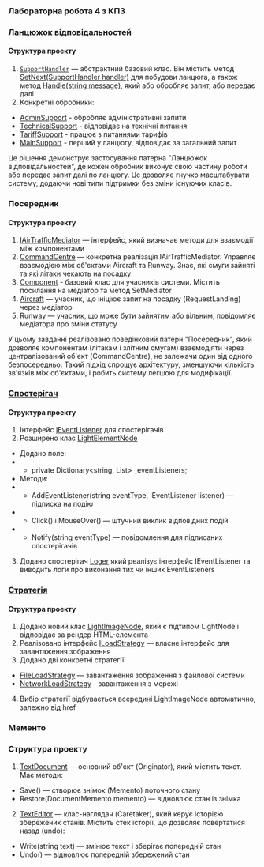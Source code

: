 ### Лабораторна робота 4 з КПЗ
### Ланцюжок відповідальностей
#### Структура проекту
1) [`SupportHandler`](https://github.com/ipsolver/KPZ/blob/lab-4/pr4/pr4_1/pr4_1/Task1/SupportHandler.cs) — абстрактний базовий клас. Він містить метод [SetNext(SupportHandler handler)](https://github.com/ipsolver/KPZ/blob/lab-4/pr4/pr4_1/pr4_1/Task1/SupportHandler.cs#L13) для побудови ланцюга, а також метод [Handle(string message)](https://github.com/ipsolver/KPZ/blob/lab-4/pr4/pr4_1/pr4_1/Task1/SupportHandler.cs#L19), який або обробляє запит, або передає далі
2) Конкретні обробники:
- [AdminSupport](https://github.com/ipsolver/KPZ/blob/lab-4/pr4/pr4_1/pr4_1/Task1/AdminSupport.cs) - обробляє адміністративні запити
- [TechnicalSupport](https://github.com/ipsolver/KPZ/blob/lab-4/pr4/pr4_1/pr4_1/Task1/TechnicalSupport.cs) - відповідає на технічні питання
- [TariffSupport](https://github.com/ipsolver/KPZ/blob/lab-4/pr4/pr4_1/pr4_1/Task1/TariffSupport.cs) - працює з питаннями тарифів
- [MainSupport](https://github.com/ipsolver/KPZ/blob/lab-4/pr4/pr4_1/pr4_1/Task1/MainSupport.cs) - перший у ланцюгу, відповідає за загальний запит

Це рішення демонструє застосування патерна "Ланцюжок відповідальностей", де кожен обробник виконує свою частину роботи або передає запит далі по ланцюгу. Це дозволяє гнучко масштабувати систему, додаючи нові типи підтримки без зміни існуючих класів.

### Посередник
#### Структура проекту
1) [IAirTrafficMediator](https://github.com/ipsolver/KPZ/blob/lab-4/pr4/Mediator/Mediator/IAirTrafficMediator.cs) — інтерфейс, який визначає методи для взаємодії між компонентами
2) [CommandCentre](https://github.com/ipsolver/KPZ/blob/lab-4/pr4/Mediator/Mediator/CommandCentre.cs) — конкретна реалізація IAirTrafficMediator. Управляє взаємодією між об'єктами Aircraft та Runway. Знає, які смуги зайняті та які літаки чекають на посадку
3) [Component](https://github.com/ipsolver/KPZ/blob/lab-4/pr4/Mediator/Mediator/Component.cs) - базовий клас для учасників системи. Містить посилання на медіатор та метод SetMediator
4) [Aircraft](https://github.com/ipsolver/KPZ/blob/lab-4/pr4/Mediator/Mediator/Aircraft.cs) — учасник, що ініціює запит на посадку (RequestLanding) через медіатор
5) [Runway](https://github.com/ipsolver/KPZ/blob/lab-4/pr4/Mediator/Mediator/Runway.cs) — учасник, що може бути зайнятим або вільним, повідомляє медіатора про зміни статусу

У цьому завданні реалізовано поведінковий патерн "Посередник", який дозволяє компонентам (літакам і злітним смугам) взаємодіяти через централізований об'єкт (CommandCentre), не залежачи один від одного безпосередньо. Такий підхід спрощує архітектуру, зменшуючи кількість зв'язків між об'єктами, і робить систему легшою для модифікації.

### [Спостерігач](https://github.com/ipsolver/KPZ/pull/1)
#### Структура проекту
1) Інтерфейс [IEventListener](https://github.com/ipsolver/KPZ/blob/lab4_PR3/pr3/pr3/Task5/Interfaces/IEventListener.cs) для спостерігачів
2) Розширено клас [LightElementNode](https://github.com/ipsolver/KPZ/blob/lab4_PR3/pr3/pr3/Task5/Classes/LightElementNode.cs)
- Додано поле:
- - private Dictionary<string, List<IEventListener>> _eventListeners;
- Методи:
- - AddEventListener(string eventType, IEventListener listener) — підписка на подію
- - Click() і MouseOver() — штучний виклик відповідних подій
- - Notify(string eventType) — повідомлення для підписаних спостерігачів
3) Додано спостерігач [Loger](https://github.com/ipsolver/KPZ/blob/lab4_PR3/pr3/pr3/Task5/Classes/Loger.cs) який реалізує інтерфейс IEventListener та виводить логи про виконання тих чи інших EventListeners

### [Стратегія](https://github.com/ipsolver/KPZ/pull/2)
#### Структура проекту

1) Додано новий клас [LightImageNode](https://github.com/ipsolver/KPZ/blob/lab4_PR4/pr3/pr3/Task5/Classes/LightImageNode.cs), який є підтипом LightNode і відповідає за рендер HTML-елемента <img>
2) Реалізовано інтерфейс [ILoadStrategy](https://github.com/ipsolver/KPZ/blob/lab4_PR4/pr3/pr3/Task5/Interfaces/ILoadStrategy.cs) — власне інтерфейс для завантаження зображення
3) Додано дві конкретні стратегії:
- [FileLoadStrategy](https://github.com/ipsolver/KPZ/blob/lab4_PR4/pr3/pr3/Task5/Classes/FileLoadStrategy.cs) — завантаження зображення з файлової системи
- [NetworkLoadStrategy](https://github.com/ipsolver/KPZ/blob/lab4_PR4/pr3/pr3/Task5/Classes/NetworkLoadStrategy.cs)  - завантаження з мережі
4) Вибір стратегії відбувається всередині LightImageNode автоматично, залежно від href

### Мементо
### Структура проекту

1) [TextDocument](https://github.com/ipsolver/KPZ/blob/lab-4/pr4/Memento/Memento/TextDocument.cs) — основний об'єкт (Originator), який містить текст. Має методи:
- Save() — створює знімок (Memento) поточного стану
- Restore(DocumentMemento memento) — відновлює стан із знімка
2) [TextEditor](https://github.com/ipsolver/KPZ/blob/lab-4/pr4/Memento/Memento/TextEditor.cs) — клас-наглядач (Caretaker), який керує історією збережених станів. Містить стек історії, що дозволяє повертатися назад (undo):
- Write(string text) — змінює текст і зберігає попередній стан
- Undo() — відновлює попередній збережений стан
